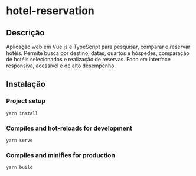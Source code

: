 # hotel-reservation

## Descrição

Aplicação web em Vue.js e TypeScript para pesquisar, comparar e reservar hotéis. Permite busca por destino, datas, quartos e hóspedes, comparação de hotéis selecionados e realização de reservas. Foco em interface responsiva, acessível e de alto desempenho.

## Instalação


### Project setup
```
yarn install
```

### Compiles and hot-reloads for development
```
yarn serve
```

### Compiles and minifies for production
```
yarn build
```
